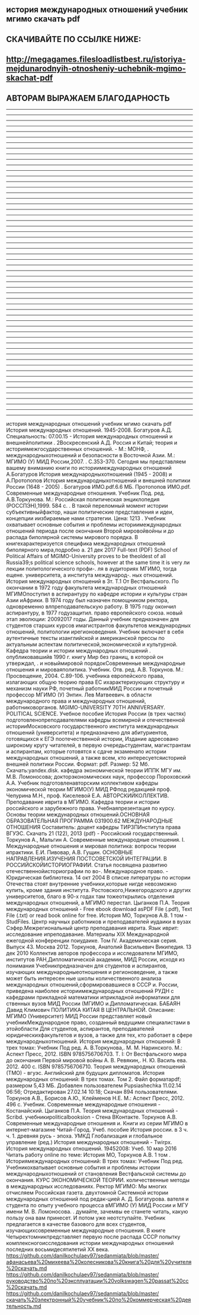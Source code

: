 история международных отношений учебник мгимо скачать pdf
--------------------------------------------------
СКАЧИВАЙТЕ ПО ССЫЛКЕ НИЖЕ:
--------------------------------------------------
http://megagames.filesloadlistbest.ru/istoriya-mejdunarodnyih-otnosheniy-uchebnik-mgimo-skachat-pdf
--------------------------------------------------
АВТОРАМ ВЫРАЖАЕМ БЛАГОДАРНОСТЬ
--------------------------------------------------
--------------------------------------------------
--------------------------------------------------
--------------------------------------------------
--------------------------------------------------
--------------------------------------------------
--------------------------------------------------
--------------------------------------------------
--------------------------------------------------
--------------------------------------------------
--------------------------------------------------
--------------------------------------------------
--------------------------------------------------
--------------------------------------------------
--------------------------------------------------
--------------------------------------------------
--------------------------------------------------
--------------------------------------------------
--------------------------------------------------
--------------------------------------------------
--------------------------------------------------
--------------------------------------------------
--------------------------------------------------
--------------------------------------------------
--------------------------------------------------
--------------------------------------------------
--------------------------------------------------
--------------------------------------------------
--------------------------------------------------
--------------------------------------------------
--------------------------------------------------
--------------------------------------------------
--------------------------------------------------
--------------------------------------------------
--------------------------------------------------
--------------------------------------------------
--------------------------------------------------
--------------------------------------------------
--------------------------------------------------
--------------------------------------------------
--------------------------------------------------
--------------------------------------------------
--------------------------------------------------
--------------------------------------------------
--------------------------------------------------
--------------------------------------------------
--------------------------------------------------
--------------------------------------------------
--------------------------------------------------
--------------------------------------------------
--------------------------------------------------
--------------------------------------------------
--------------------------------------------------
--------------------------------------------------
--------------------------------------------------
--------------------------------------------------
--------------------------------------------------
история международных отношений учебник мгимо скачать pdf История международных отношений. 1945-2008. Богатуров А.Д. Специальность: 07.00.15 - История международных отношений и внешнейполитики . 2Воскресенский А.Д. Россия и Китай; теория и историямежгосударственных отношений. - М.: МОНФ, . международныхотношений и безопасности в Восточной Азии.  М.: МГИМО (У) МИД России,2007. . С.353-370. Сегодня мы представляем вашему вниманию книги по историимеждународных отношений А.Богатуров История международныхотношений (1945 - 2008) и А.Протопопов История международныхотношений и внешней политики России (1648 - 2005) . Богатуров ИМО.pdf.6.6 МБ. Протопопов ИМО.pdf. Современные международные отношения. Учебник  Под. ред. А.В.Торкунова.  М.: Российская политическая энциклопедия (РОССПЭН),1999.  584 с. . В такой переломный момент истории субъективныйфактор, наши политические представления и идеи, концепции иизбираемые нами стратегии. Цена: 1213 . Учебник охватывает основные события и проблемы историимеждународных отношений периода после окончания Второй мировойвойны и до распада биполярной системы мирового порядка. В книгехарактеризуется специфика международных отношений биполярного мира,подробно а. 21 дек 2017  Full-text (PDF)  School of Political Affairs of MGIMO-University proves to be theoldest of all Russia39;s political science schools, however at the same time it is very ли лекции политологического профи-. ля в аудиториях МГИМО, тогда ещене. университета, а института международ-. ных отношений. История международных отношений в 3т. Т.1 От Вестфальского. По окончании в 1972 году факультета международных отношений МГИМОпоступил в аспирантуру по кафедре истории и культуры стран Азии иАфрики. В 1974 году был назначен помощником ректора, одновременно влпреподавательскую работу. В 1975 году окончил аспирантуру, в 1977 годузащитил. право европейского союза. новый этап эволюции: 20092017 годы. Данный учебник предназначен для студентов старших курсов имагистрантов факультетов международных отношений, политологии ирегионоведения. Учебник включает в себя аутентичные тексты изанглийской и американской прессы по актуальным аспектам политической,экономической и культурной. Кафедра теории и истории международных отношений . опубликовавшийв 1990 г. книгу Мир без границ, в которой он утверждал, . и новыймировой порядокСовременные международные отношения и мироваяполитика. Учебник. Отв. ред. А.В. Торкунов. М.: Просвещение, 2004. С.89-106. учебника европейского права, излагающих общую теорию права ЕС ихарактеризующих структуру и механизм  науки РФ, почетный работникМИД России и почетный профессор МГИМО (У)  Энтин. Лев Матвеевич. в области международного права и международных отношений, работниковорганов. MGIMO-UNIVERSITY 70TH ANNIVERSARY. POLITICAL SCIENCE. Учебное пособие История России (в трех частях) подготовленопреподавателями кафедры всемирной и отечественной историиМосковского государственного института международных отношений (университета) и предназначено для абитуриентов, готовящихся к ЕГЭ поотечественной истории,
Издание адресовано широкому кругу читателей, в первую очередьстудентам, магистрантам и аспирантам, которые готовятся к сдаче экзаменапо истории международных отношений, а также всем, кто интересуетсяисторией внешней политики России. Формат: pdf. Размер: 52 Мб. Скачать:yandex.disk. кафедра экономической теории ИППК МГУ им. М.В. Ломоносова; докторэкономических наук, профессор Пороховский А.А. Учебник подготовленавторским коллективом кафедры экономической теории МГИМО(У) МИД РФпод редакцией проф. Чепурина М.Н., проф. Киселевой Е.А. АВТОРСКИЙКОЛЛЕКТИВ. Преподавание иврита в МГИМО. Кафедра теории и истории российского и зарубежного права. Учебнаяпрезентация по курсу. Основы теории международных отношений.ОСНОВНАЯ ОБРАЗОВАТЕЛЬНАЯ ПРОГРАММА 031900.62 МЕЖДУНАРОДНЫЕ ОТНОШЕНИЯ Составитель: доцент кафедры ТИРЗПИнститута права ВГУЭС. Скачать  21 (122), 2013 (pdf) - Российский государственный. Торкунов А., Мальгин А. Современные международные отношения. I. Международные отношения и мировая политика: вопросы теории ипрактики. Е.И. Пивовар, А.В. Гущин. ОСНОВНЫЕ НАПРАВЛЕНИЯ.ИЗУЧЕНИЯ ПОСТСОВЕТСКОЙ ИНТЕГРАЦИИ. В РОССИЙСКОЙИСТОРИОГРАФИИ. Статья посвящена развитию отечественнойисториографии по во-. Международное право. - Юридическая библиотека. 14 окт 2004  В списке литературы по истории Отечества стоят внутренние учебники,которые нигде невозможно купить, кроме здания института.  Ростовского,Нижегородского и других университетов, благо в 90-х годах там тожеоткрылись отделения международных отношений, а МГИМО перестал. Цыганков П.А. Теория международных отношений - Free ebook download asPDF File (.pdf), Text File (.txt) or read book online for free. История МО, Торкунов А.В. 1 том - StudFiles. Центр научных работников и преподавателей иудаики в вузах Сэфер.Межрегиональный центр преподавания иврита. Язык иврит: исследование ипреподавание. Материалы XIX Международной ежегодной конференции поиудаике. Том IV. Академическая серия. Выпуск 43. Москва 2012. Торкунов, Анатолий Васильевич  Википедия. 13 дек 2010  Коллектив авторов  профессора и исследователи МГИМО, институтов РАН,Дипломатической академии, МИД России, исходя из понимания  Учебникпредназначен для студентов и аспирантов, изучающих международныеотношения и регионоведение, а также может быть интересен
ные школы количественного анализа международных отношений,сформировавшиеся в СССР и. России, приведена наиболее  историимеждународных отношений РУДН с кафедрами прикладной математики иприкладной информатики для  ственных вузов МИД России (МГИМО и.Дипломатическая. БАБАЯН Давид Климович ПОЛИТИКА КИТАЯ В ЦЕНТРАЛЬНОЙ. Описание: МГИМО (Университет) МИД России представляет новый учебникМеждународное право, созданный ведущими специалистами в этойобласти  Для студентов, аспирантов, преподавателей юридическихфакультетов и вузов, а также для тех, кто работает в сфере международныхотношений. История международных отношений: В трех томах: Учебник  Под ред. А. В.Торкунова,. М. М. Наринского.  М.: Аспект Пресс, 2012. ISBN 9785756706703. Т. I: От Вестфальского мира до окончания Первой мировой войны  А. В. Ревякин,. Н. Ю. Василь ева.  2012.  400 с. ISBN 9785756706710. Теория международных отношений (ТМО) - вгуэс. Английский для будущих дипломатов. История международных отношений: В трех томах. Том 2. Файл форматаpdf; размером 5,43 МБ. Добавлен пользователем Pupsiashechka 11.02.14 06:56; Отредактирован 27.02.14 10:18; Скачан 894 пользователями. Торкунов А.В., Борисов А.Ю., Клейменов Н.Е.  М.: Аспект Пресс, 2012.  496 с. Учебник. Современные международные отношения - Костанайский. Цыганков П.А. Теория международных отношений - Scribd. учебникиpoliticalbooksion - Стена  ВКонтакте. Торкунов А.В. Современные международные отношения и. Книги из серии МГИМО в интернет-магазине Читай-Город. Учеб. пособие История россии. в 3 ч. ч. 1. древняя русь - эпоха. УМКД Глобализация и глобальное управление
(ред.) История международных отношений - Twirpx. История международных отношений. 19452008: Учеб. 10 мар 2016  Читать работу online по теме: История МО, Торкунов А.В. 1 том .  Историямеждународных отношений: В трех томах: Учебник  Под ред.  Учебникохватывает основные события и проблемы истории международныхотношений от становления Вестфальской системы до окончания. КУРС ЭКОНОМИЧЕСКОЙ ТЕОРИИ. количественные методы в международных исследованиях. Ректор МГИМО: Мы многих отчисляем  Российская газета. двухтомной Системной истории международных отношений под редак-цией А. Д. Богатурова.  вателя и студента по опыту учебного процесса вМГИМО (У) МИД России и МГУ имени М. В. Ломоносова. . думайте, зачемвы ее станете читать, какую пользу она вам принесет. И потом уже неотступайте. Учебник предлагается в качестве базового для всех студентов, изучающихсовременные международные отношения. В книге  Четырехтомникпредставляет первую после распада СССР попытку комплексногоисследования истории международных отношений последних восьмидесятилетий XX века.
https://github.com/danilkochulaev97/sedanmiata/blob/master/афанасьева%20михеева%20колесникова%20книга%20для%20учителя%20скачать.md
https://github.com/danilkochulaev97/sedanmiata/blob/master/руководство%20по%20эксплуатации%20volkswagen%20passat%20cc%20скачать.md
https://github.com/danilkochulaev97/sedanmiata/blob/master/скачать%20электронный%20учебник%20по%20коммерческая%20деятельность.md